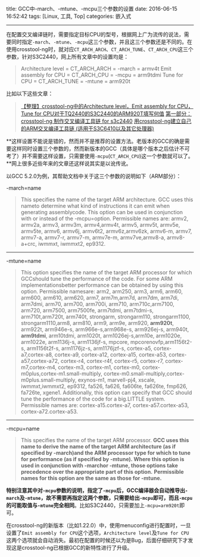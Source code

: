 title: GCC中-march、-mtune、-mcpu三个参数的设置
date: 2016-06-15 16:52:42
tags: [Linux, 工具, Top]
categories: 嵌入式

---

在配置交叉编译链时，需要指定目标CPU的型号，根据网上广为流传的说法，需要同时指定`-march`、`-mtune`、`-mcpu`这三个参数，并且这三个参数还是不同的。在使用crosstool-ng时，就对应`CT_ARCH_ARCH`、`CT_ARCH_TUNE`、`CT_ARCH_CPU`这三个参数，针对S3C2440，网上所有文章中的设置均是：
> Architecture level = CT_ARCH_ARCH = -march = armv4t
> Emit assembly for CPU = CT_ARCH_CPU = -mcpu = arm9tdmi
> Tune for CPU = CT_ARCH_TUNE = -mtune = arm920t

<!--more-->

比如以下这些文章：
> [【整理】crosstool-ng中的Architecture level，Emit assembly for CPU，Tune for CPU对于TQ2440的S3C2440的ARM920T填写何值](http://www.crifan.com/crosstool_ng_architecture_level_emit_assembly_for_cpu_tune_for_cpu_for_tq2440_s3c2440_arm920t/)
> [第一部分：crosstool-ng 制作交叉编译工具链 for s3c2440](http://blog.csdn.net/woshidahuaidan2011/article/details/51344312)
> [用crosstool-ng建立自己的ARM交叉编译工具链 (适用于S3C6410以及其它处理器)](http://blog.csdn.net/HumorRat/article/details/5615298)

**这样设置不能说是错的，然而并不是推荐的设置方法。老版本的GCC的确是需要这样同时设置三个参数的，然而新版本的GCC（具体是哪个版本之后估计不可考了）并不需要这样设置，只需要使用`-mcpu`(`CT_ARCH_CPU`)这一个参数就可以了。**网上很多近些年来的文章还这样说其实是以讹传讹。

以GCC 5.2.0为例，其帮助文档中关于这三个参数的说明如下（ARM部分）：

-march=name

> This specifies the name of the target ARM architecture.  GCC uses this nameto determine what kind of instructions it can emit when generating assemblycode.  This option can be used in conjunction with or instead of the -mcpu=option. 
Permissible names are: armv2, armv2a, armv3, armv3m, armv4,armv4t, armv5, armv5t, armv5e, armv5te, armv6, armv6j, armv6t2, armv6z,armv6zk, armv6-m, armv7, armv7-a, armv7-r, armv7-m, armv7e-m, armv7ve,armv8-a, armv8-a+crc, iwmmxt, iwmmxt2, ep9312.

----------

-mtune=name

> This option specifies the name of the target ARM processor for which GCCshould tune the performance of the code.  For some ARM implementationsbetter performance can be obtained by using this option.
Permissible namesare: arm2, arm250, arm3, arm6, arm60, arm600, arm610, arm620, arm7, arm7m,arm7d, arm7dm, arm7di, arm7dmi, arm70, arm700, arm700i, arm710, arm710c,arm7100, arm720, arm7500, arm7500fe, arm7tdmi, arm7tdmi-s, arm710t,arm720t, arm740t, strongarm, strongarm110, strongarm1100, strongarm1110,arm8, arm810, arm9, arm9e, arm920, **arm920t**, arm922t, arm946e-s, arm966e-s,arm968e-s, arm926ej-s, arm940t, **arm9tdmi**, arm10tdmi, arm1020t, arm1026ej-s,arm10e, arm1020e, arm1022e, arm1136j-s, arm1136jf-s, mpcore, mpcorenovfp,arm1156t2-s, arm1156t2f-s, arm1176jz-s, arm1176jzf-s, cortex-a5, cortex-a7,cortex-a8, cortex-a9, cortex-a12, cortex-a15, cortex-a53, cortex-a57,cortex-a72, cortex-r4, cortex-r4f, cortex-r5, cortex-r7, cortex-m7,cortex-m4, cortex-m3, cortex-m1, cortex-m0, cortex-m0plus,cortex-m1.small-multiply, cortex-m0.small-multiply,cortex-m0plus.small-multiply, exynos-m1, marvell-pj4, xscale, iwmmxt,iwmmxt2, ep9312, fa526, fa626, fa606te, fa626te, fmp626, fa726te, xgene1.
Additionally, this option can specify that GCC should tune the performance
of the code for a big.LITTLE system.  Permissible names are:
cortex-a15.cortex-a7, cortex-a57.cortex-a53, cortex-a72.cortex-a53.

----------
-mcpu=name

> This specifies the name of the target ARM processor.  **GCC uses this name to derive the name of the target ARM architecture (as if specified by -march)and the ARM processor type for which to tune for performance (as if specified by -mtune).  Where this option is used in conjunction with -marchor -mtune, those options take precedence over the appropriate part of this option.**
**Permissible names for this option are the same as those for -mtune.**

**特别注意其中对`-mcpu`参数的说明，指定了`-mcpu`后，GCC编译器会自动推导出`-march`及`-mtune`，故不需要再指定这两个参数，只需要给出`-mcpu`即可，而且`-mcpu`的可能取值与`-mtune`完全相同**。比如S3C2440，只需要加上`-mcpu=arm920t`即可。

在crosstool-ng的新版本（比如1.22.0）中，使用menuconfig进行配置时，一旦设置了`Emit assembly for CPU`这个选项，`Architecture level`及`Tune for CPU`这两个选项就会自动消失。最初在配置的时候还以为是Bug，后面仔细研究下才发现这是crosstool-ng已根据GCC的新特性进行了升级。



